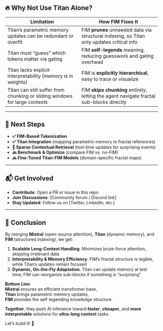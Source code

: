 ## **🔥 Why Not Use Titan Alone?**

| Limitation | How FIM Fixes It |
| ----- | ----- |
| Titan’s parametric memory updates can be redundant or overfit | FIM **prunes** unneeded data via structural indexing, so Titan only updates critical info |
| Titan must “guess” which tokens matter via gating | FIM **self-legends** meaning, reducing guesswork and gating overhead |
| Titan lacks explicit interpretability (memory is in weights) | FIM is **explicitly hierarchical**, easy to trace or visualize |
| Titan can still suffer from chunking or sliding windows for large contexts | FIM **skips chunking** entirely, letting the agent navigate fractal sub-blocks directly |

---

## **🎯 Next Steps**

* **✅ FIM-Based Tokenization**  
* **✅ Titan Integration** (mapping parametric memory to fractal references)  
* **🔄 Sparse Contextual Retrieval** (test-time updates for surprising events)  
* **🔜 Benchmark & Optimize** (compare FIM vs. no-FIM)  
* **🔜 Fine-Tuned Titan-FIM Models** (domain-specific fractal maps)

---

## **📬 Get Involved**

* **Contribute**: Open a PR or issue in this repo  
* **Join Discussions**: \[Community forum / Discord link\]  
* **Stay Updated**: Follow us on \[Twitter, LinkedIn, etc.\]

---

## **🏁 Conclusion**

By merging **Mistral** (open-source attention), **Titan** (dynamic memory), and **FIM** (structured indexing), we get:

1. **Scalable Long-Context Handling**: Minimizes brute-force attention, skipping irrelevant data  
2. **Interpretability & Memory Efficiency**: FIM’s fractal structure is legible, while Titan’s updates remain focused  
3. **Dynamic, On-the-Fly Adaptation**: Titan can update memory at test time; FIM can reorganize sub-blocks if something is “surprising”

**Bottom Line**:  
**Mistral** ensures an efficient transformer base,  
**Titan** brings parametric memory updates,  
**FIM** provides the self-legending knowledge structure.

**Together**, they push AI inference toward **faster**, **cheaper**, and **more interpretable** solutions for **ultra-long context** tasks.

Let’s build it\! 🚀

